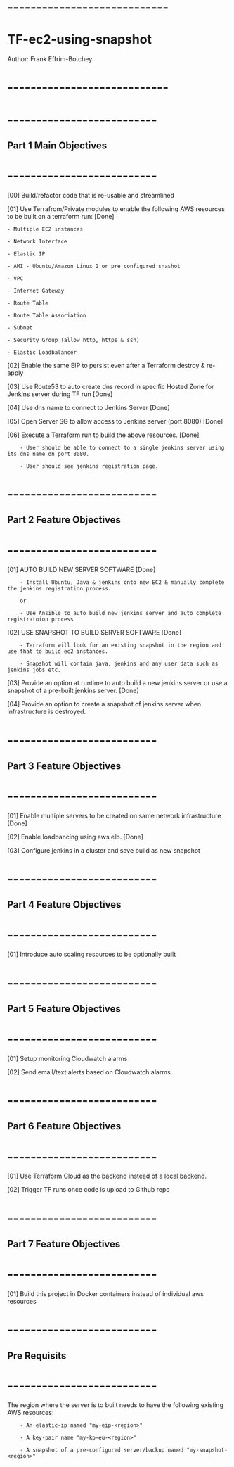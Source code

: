 # ----------------------------
# TF-ec2-using-snapshot
Author: Frank Effrim-Botchey
# ----------------------------


# --------------------------
## Part 1 Main Objectives
# --------------------------
[00] Build/refactor code that is re-usable and streamlined

[01] Use Terrafrom/Private modules to enable the following AWS resources to be built on a terraform run: [Done]

    - Multiple EC2 instances 

    - Network Interface 

    - Elastic IP 

    - AMI - Ubuntu/Amazon Linux 2 or pre configured snashot

    - VPC 

    - Internet Gateway

    - Route Table

    - Route Table Association

    - Subnet

    - Security Group (allow http, https & ssh)

    - Elastic Loadbalancer

[02] Enable the same EIP to persist even after a Terraform destroy & re-apply 

[03] Use Route53 to auto create dns record in specific Hosted Zone for Jenkins server during TF run [Done]

[04] Use dns name to connect to Jenkins Server [Done]

[05] Open Server SG to allow access to Jenkins server (port 8080) [Done]

[06] Execute a Terraform run to build the above resources.  [Done]

        - User should be able to connect to a single jenkins server using its dns name on port 8080.  

        - User should see jenkins registration page.


# --------------------------
## Part 2 Feature Objectives
# --------------------------

[01] AUTO BUILD NEW SERVER SOFTWARE [Done]

        - Install Ubuntu, Java & jenkins onto new EC2 & manually complete the jenkins registration process.

        or

        - Use Ansible to auto build new jenkins server and auto complete registratoion process

[02] USE SNAPSHOT TO BUILD SERVER SOFTWARE [Done]

        - Terraform will look for an existing snapshot in the region and use that to build ec2 instances.
        
        - Snapshot will contain java, jenkins and any user data such as jenkins jobs etc.

[03] Provide an option at runtime to auto build a new jenkins server or use a snapshot of a pre-built jenkins server. [Done]

[04] Provide an option to create a snapshot of jenkins server when infrastructure is destroyed.


# --------------------------
## Part 3 Feature Objectives
# --------------------------

[01] Enable multiple servers to be created on same network infrastructure [Done]

[02] Enable loadbancing using aws elb. [Done]

[03] Configure jenkins in a cluster and save build as new snapshot


# --------------------------
## Part 4 Feature Objectives
# --------------------------

[01] Introduce auto scaling resources to be optionally built


# --------------------------
## Part 5 Feature Objectives
# --------------------------

[01] Setup monitoring Cloudwatch alarms

[02] Send email/text alerts based on Cloudwatch alarms

# --------------------------
## Part 6 Feature Objectives
# --------------------------

[01] Use Terraform Cloud as the backend instead of a local backend. 

[02] Trigger TF runs once code is upload to Github repo



# --------------------------
## Part 7 Feature Objectives
# --------------------------

[01] Build this project in Docker containers instead of individual aws resources



# --------------------------
## Pre Requisits
# --------------------------

The region where the server is to built needs to have the following existing AWS resources:

        - An elastic-ip named "my-eip-<region>"

        - A key-pair name "my-kp-eu-<region>"

        - A snapshot of a pre-configured server/backup named "my-snapshot-<region>"  
